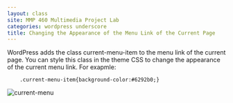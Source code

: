 ```yaml
---
layout: class
site: MMP 460 Multimedia Project Lab
categories: wordpress underscore
title: Changing the Appearance of the Menu Link of the Current Page
---
```


WordPress adds the class current-menu-item to the menu link of the current page. You can style this class in the theme CSS to change the appearance of the current menu link. For exapmle:

        .current-menu-item{background-color:#6292b0;}

![current-menu]({{site.url}}/mmp460/assets/current-menu.png)

